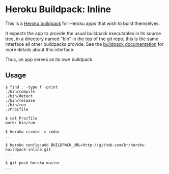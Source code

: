 # Heroku Buildpack: Inline

This is a [Heroku buildpack][buildpack] for Heroku apps that
wish to build themselves.

It expects the app to provide the usual buildpack executables
in its source tree, in a directory named "bin" in the top of
the git repo; this is the same interface all other buildpacks
provide. See the [buildpack documentation][buildpack] for more
details about this interface.

Thus, an app serves as its own buildpack.

## Usage

    $ find . -type f -print
    ./bin/compile
    ./bin/detect
    ./bin/release
    ./bin/run
    ./Procfile

    $ cat Procfile
    work: bin/run

    $ heroku create -s cedar
    ...

    $ heroku config:add BUILDPACK_URL=http://github.com/kr/heroku-buildpack-inline.git
    ...

    $ git push heroku master
    ...

[buildpack]: http://devcenter.heroku.com/articles/buildpack
